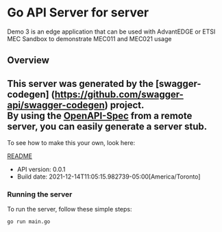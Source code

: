 # Go API Server for server

Demo 3 is an edge application that can be used with AdvantEDGE or ETSI MEC Sandbox to demonstrate MEC011 and MEC021 usage

## Overview
This server was generated by the [swagger-codegen]
(https://github.com/swagger-api/swagger-codegen) project.  
By using the [OpenAPI-Spec](https://github.com/OAI/OpenAPI-Specification) from a remote server, you can easily generate a server stub.  
-

To see how to make this your own, look here:

[README](https://github.com/swagger-api/swagger-codegen/blob/master/README.md)

- API version: 0.0.1
- Build date: 2021-12-14T11:05:15.982739-05:00[America/Toronto]


### Running the server
To run the server, follow these simple steps:

```
go run main.go
```

